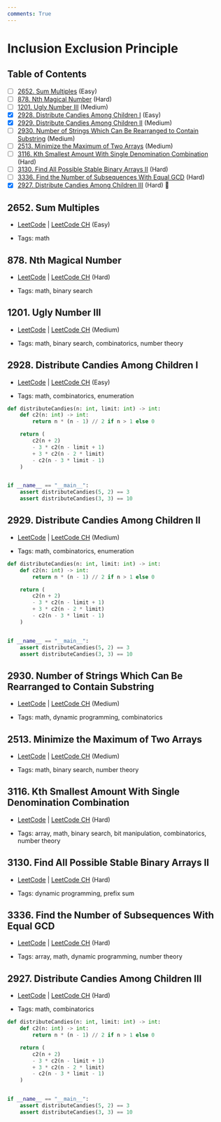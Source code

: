 ```yaml
---
comments: True
---
```


# Inclusion Exclusion Principle

## Table of Contents

- [ ] [2652. Sum Multiples](https://leetcode.cn/problems/sum-multiples/) (Easy)
- [ ] [878. Nth Magical Number](https://leetcode.cn/problems/nth-magical-number/) (Hard)
- [ ] [1201. Ugly Number III](https://leetcode.cn/problems/ugly-number-iii/) (Medium)
- [x] [2928. Distribute Candies Among Children I](https://leetcode.cn/problems/distribute-candies-among-children-i/) (Easy)
- [x] [2929. Distribute Candies Among Children II](https://leetcode.cn/problems/distribute-candies-among-children-ii/) (Medium)
- [ ] [2930. Number of Strings Which Can Be Rearranged to Contain Substring](https://leetcode.cn/problems/number-of-strings-which-can-be-rearranged-to-contain-substring/) (Medium)
- [ ] [2513. Minimize the Maximum of Two Arrays](https://leetcode.cn/problems/minimize-the-maximum-of-two-arrays/) (Medium)
- [ ] [3116. Kth Smallest Amount With Single Denomination Combination](https://leetcode.cn/problems/kth-smallest-amount-with-single-denomination-combination/) (Hard)
- [ ] [3130. Find All Possible Stable Binary Arrays II](https://leetcode.cn/problems/find-all-possible-stable-binary-arrays-ii/) (Hard)
- [ ] [3336. Find the Number of Subsequences With Equal GCD](https://leetcode.cn/problems/find-the-number-of-subsequences-with-equal-gcd/) (Hard)
- [x] [2927. Distribute Candies Among Children III](https://leetcode.cn/problems/distribute-candies-among-children-iii/) (Hard) 👑

## 2652. Sum Multiples

-   [LeetCode](https://leetcode.com/problems/sum-multiples/) | [LeetCode CH](https://leetcode.cn/problems/sum-multiples/) (Easy)

-   Tags: math
## 878. Nth Magical Number

-   [LeetCode](https://leetcode.com/problems/nth-magical-number/) | [LeetCode CH](https://leetcode.cn/problems/nth-magical-number/) (Hard)

-   Tags: math, binary search
## 1201. Ugly Number III

-   [LeetCode](https://leetcode.com/problems/ugly-number-iii/) | [LeetCode CH](https://leetcode.cn/problems/ugly-number-iii/) (Medium)

-   Tags: math, binary search, combinatorics, number theory
## 2928. Distribute Candies Among Children I

-   [LeetCode](https://leetcode.com/problems/distribute-candies-among-children-i/) | [LeetCode CH](https://leetcode.cn/problems/distribute-candies-among-children-i/) (Easy)

-   Tags: math, combinatorics, enumeration

```python title="2928. Distribute Candies Among Children I - Python Solution"
def distributeCandies(n: int, limit: int) -> int:
    def c2(n: int) -> int:
        return n * (n - 1) // 2 if n > 1 else 0

    return (
        c2(n + 2)
        - 3 * c2(n - limit + 1)
        + 3 * c2(n - 2 * limit)
        - c2(n - 3 * limit - 1)
    )


if __name__ == "__main__":
    assert distributeCandies(5, 2) == 3
    assert distributeCandies(3, 3) == 10

```

## 2929. Distribute Candies Among Children II

-   [LeetCode](https://leetcode.com/problems/distribute-candies-among-children-ii/) | [LeetCode CH](https://leetcode.cn/problems/distribute-candies-among-children-ii/) (Medium)

-   Tags: math, combinatorics, enumeration

```python title="2929. Distribute Candies Among Children II - Python Solution"
def distributeCandies(n: int, limit: int) -> int:
    def c2(n: int) -> int:
        return n * (n - 1) // 2 if n > 1 else 0

    return (
        c2(n + 2)
        - 3 * c2(n - limit + 1)
        + 3 * c2(n - 2 * limit)
        - c2(n - 3 * limit - 1)
    )


if __name__ == "__main__":
    assert distributeCandies(5, 2) == 3
    assert distributeCandies(3, 3) == 10

```

## 2930. Number of Strings Which Can Be Rearranged to Contain Substring

-   [LeetCode](https://leetcode.com/problems/number-of-strings-which-can-be-rearranged-to-contain-substring/) | [LeetCode CH](https://leetcode.cn/problems/number-of-strings-which-can-be-rearranged-to-contain-substring/) (Medium)

-   Tags: math, dynamic programming, combinatorics
## 2513. Minimize the Maximum of Two Arrays

-   [LeetCode](https://leetcode.com/problems/minimize-the-maximum-of-two-arrays/) | [LeetCode CH](https://leetcode.cn/problems/minimize-the-maximum-of-two-arrays/) (Medium)

-   Tags: math, binary search, number theory
## 3116. Kth Smallest Amount With Single Denomination Combination

-   [LeetCode](https://leetcode.com/problems/kth-smallest-amount-with-single-denomination-combination/) | [LeetCode CH](https://leetcode.cn/problems/kth-smallest-amount-with-single-denomination-combination/) (Hard)

-   Tags: array, math, binary search, bit manipulation, combinatorics, number theory
## 3130. Find All Possible Stable Binary Arrays II

-   [LeetCode](https://leetcode.com/problems/find-all-possible-stable-binary-arrays-ii/) | [LeetCode CH](https://leetcode.cn/problems/find-all-possible-stable-binary-arrays-ii/) (Hard)

-   Tags: dynamic programming, prefix sum
## 3336. Find the Number of Subsequences With Equal GCD

-   [LeetCode](https://leetcode.com/problems/find-the-number-of-subsequences-with-equal-gcd/) | [LeetCode CH](https://leetcode.cn/problems/find-the-number-of-subsequences-with-equal-gcd/) (Hard)

-   Tags: array, math, dynamic programming, number theory
## 2927. Distribute Candies Among Children III

-   [LeetCode](https://leetcode.com/problems/distribute-candies-among-children-iii/) | [LeetCode CH](https://leetcode.cn/problems/distribute-candies-among-children-iii/) (Hard)

-   Tags: math, combinatorics

```python title="2927. Distribute Candies Among Children III - Python Solution"
def distributeCandies(n: int, limit: int) -> int:
    def c2(n: int) -> int:
        return n * (n - 1) // 2 if n > 1 else 0

    return (
        c2(n + 2)
        - 3 * c2(n - limit + 1)
        + 3 * c2(n - 2 * limit)
        - c2(n - 3 * limit - 1)
    )


if __name__ == "__main__":
    assert distributeCandies(5, 2) == 3
    assert distributeCandies(3, 3) == 10

```
